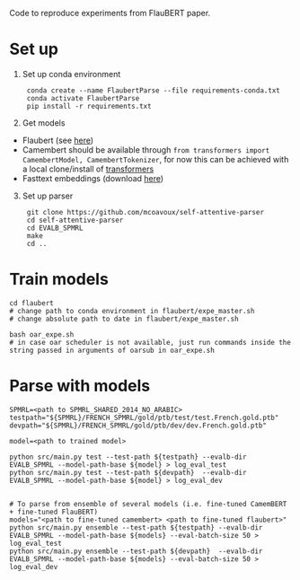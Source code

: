 
Code to reproduce experiments from FlauBERT paper.

# Set up

1. Set up conda environment

        conda create --name FlaubertParse --file requirements-conda.txt
        conda activate FlaubertParse
        pip install -r requirements.txt

2. Get models

* Flaubert (see [here](https://github.com/getalp/Flaubert))
* Camembert should be available through `from transformers import CamembertModel, CamembertTokenizer`, for now this can be achieved with a local clone/install of [transformers](https://github.com/huggingface/transformers)
* Fasttext embeddings (download [here](https://dl.fbaipublicfiles.com/fasttext/vectors-crawl/cc.fr.300.vec.gz))


3. Set up parser

        git clone https://github.com/mcoavoux/self-attentive-parser
        cd self-attentive-parser
        cd EVALB_SPMRL
        make
        cd ..


# Train models


    cd flaubert
    # change path to conda environment in flaubert/expe_master.sh
    # change absolute path to date in flaubert/expe_master.sh

    bash oar_expe.sh
    # in case oar scheduler is not available, just run commands inside the string passed in arguments of oarsub in oar_expe.sh


# Parse with models


    SPMRL=<path to SPMRL_SHARED_2014_NO_ARABIC>
    testpath="${SPMRL}/FRENCH_SPMRL/gold/ptb/test/test.French.gold.ptb"
    devpath="${SPMRL}/FRENCH_SPMRL/gold/ptb/dev/dev.French.gold.ptb"

    model=<path to trained model>

    python src/main.py test --test-path ${testpath} --evalb-dir EVALB_SPMRL --model-path-base ${model} > log_eval_test
    python src/main.py test --test-path ${devpath}  --evalb-dir EVALB_SPMRL --model-path-base ${model} > log_eval_dev


    # To parse from ensemble of several models (i.e. fine-tuned CamemBERT + fine-tuned FlauBERT)
    models="<path to fine-tuned camembert> <path to fine-tuned flaubert>"
    python src/main.py ensemble --test-path ${testpath} --evalb-dir EVALB_SPMRL --model-path-base ${models} --eval-batch-size 50 > log_eval_test
    python src/main.py ensemble --test-path ${devpath}  --evalb-dir EVALB_SPMRL --model-path-base ${models} --eval-batch-size 50 > log_eval_dev


